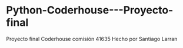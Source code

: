 # Python-Coderhouse---Proyecto-final
Proyecto final Coderhouse comisión 41635
Hecho por Santiago Larran 

